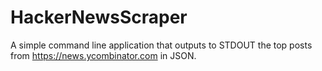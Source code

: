 # HackerNewsScraper
A simple command line application that outputs to STDOUT the top posts from https://news.ycombinator.com in JSON. 
